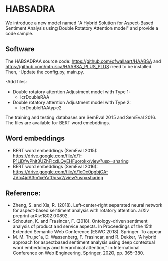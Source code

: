 # HABSADRA
We introduce a new model named "A Hybrid Solution for Aspect-Based Sentiment Analysis using Double Rotatory Attention model" and provide a code sample.
## Software
The HABSADRAA source code: https://github.com/ofwallaart/HAABSA and https://github.com/mtrusca/HAABSA_PLUS_PLUS need to be installed. Then, 
-Update the config.py, main.py.

-Add files:
 - Double rotatory attention Adjustment model with Type 1:
   - lcrDoubleRAA
 - Double rotatory attention Adjustment model with Type 2:
   - lcrDoubleRAAtype2

The training and testing databases are SemEval 2015 and SemEval 2016. The files are available for BERT word emebddings.
## Word embeddings
 - BERT word embeddings (SemEval 2015): https://drive.google.com/file/d/1-P1LjDfwPhlt3UZhFIcdLQyEHFuorokx/view?usp=sharing
 - BERT word embeddings (SemEval 2016): https://drive.google.com/file/d/1eOc0pgbjGA-JVIx4jdA3m1xeYaf0xsx2/view?usp=sharing
## Reference: ##
- Zheng, S. and Xia, R. (2018). Left-center-right separated neural network for aspect-based sentiment analysis with rotatory attention. arXiv preprint arXiv:1802.00892.
- Schouten, K. and Frasincar, F. (2018). Ontology-driven sentiment analysis of product and service aspects. In Proceedings of the 15th Extended Semantic Web Conference (ESWC 2018). Springer. To appear
- M. M. Tru¸scˇa, D. Wassenberg, F. Frasincar, and R. Dekker, “A hybrid approach for aspectbased sentiment analysis using deep contextual word embeddings and hierarchical attention,” in International Conference on Web Engineering, Springer, 2020, pp. 365–380.

